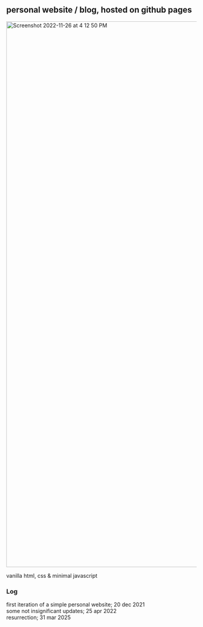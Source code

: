 ## personal website / blog, hosted on github pages

<img width="1440" alt="Screenshot 2022-11-26 at 4 12 50 PM" src="https://user-images.githubusercontent.com/90987235/204109114-8c49fd9a-2803-414f-87c3-a6beab452c7a.png">

vanilla html, css & minimal javascript

### Log

first iteration of a simple personal website; 20 dec 2021\
some not insignificant updates; 25 apr 2022\
resurrection; 31 mar 2025

